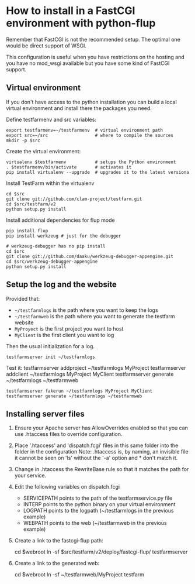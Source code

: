 How to install in a FastCGI environment with python-flup
========================================================

Remember that FastCGI is not the recommended setup.
The optimal one would be direct support of WSGI.

This configuration is useful when you have restrictions
on the hosting and you have no mod\_wsgi available
but you have some kind of FastCGI support.

Virtual environment
-------------------

If you don't have access to the python installation you
can build a local virtual environment and install there
the packages you need.

Define testfarmenv and src variables:

	export testfarmenv=~/testfarmenv  # virtual environment path
	export src=~/src                  # where to compile the sources
	mkdir -p $src

Create the virtual environment:

	virtualenv $testfarmenv           # setups the Python environment
	. $testfarmenv/bin/activate       # activates it
	pip install virtualenv --upgrade  # upgrades it to the latest versiona

Install TestFarm within the virtualenv

	cd $src
	git clone git://github.com/clam-project/testfarm.git
	cd $src/testfarm/v2
	python setup.py install

Install additional dependencies for flup mode

	pip install flup
	pip install werkzeug # just for the debugger

	# werkzeug-debugger has no pip install
	cd $src
	git clone git://github.com/daaku/werkzeug-debugger-appengine.git
	cd $src/werkzeug-debugger-appengine
	python setup.py install

Setup the log and the website
-----------------------------

Provided that:
* `~/testfarmlogs` is the path where you want to keep the logs
* `~/testfarmweb` is the path where you want to generate the testfarm website
* `MyProyect` is the first project you want to host
* `MyClient` is the first client you want to log

Then the usual initialization for a log.

	testfarmserver init ~/testfarmlogs

Test it:
	testfarmserver addproject ~/testfarmlogs MyProject
	testfarmserver addclient ~/testfarmlogs MyProject MyClient
	testfarmserver generate ~/testfarmlogs ~/testfarmweb

	testfarmserver fakerun ~/testfarmlogs MyProject MyClient
	testfarmserver generate ~/testfarmlogs ~/testfarmweb


Installing server files
-----------------------

1. Ensure your Apache server has AllowOverrides enabled so
   that you can use .htaccess files to override configuration.

2. Place '.htaccess' and 'dispatch.fcgi' files in this same
   folder into the folder in the configuration
		Note: .htaccess is, by naming, an invisible file
		it cannot be seen on 'ls' without the '-a' option
		and * don't match it.

3. Change in .htaccess the RewriteBase rule so that it matches
   the path for your service.

4. Edit the following variables on dispatch.fcgi

	* SERVICEPATH points to the path of the testfarmservice.py file
	* INTERP points to the python binary on your virtual environment
	* LOGPATH points to the logpath (~/testfarmlogs in the previous example)
	* WEBPATH points to the web (~/testfarmweb in the previous example)

5. Create a link to the fastcgi-flup path:

	cd $webroot
	ln -sf $src/testfarm/v2/deploy/fastcgi-flup/ testfarmserver

6. Create a link to the generated web:

	cd $webroot
	ln -sf ~/testfarmweb/MyProject testfarm










